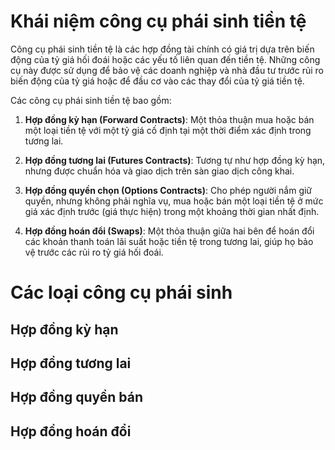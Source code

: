 # Khái niệm công cụ phái sinh tiền tệ

Công cụ phái sinh tiền tệ là các hợp đồng tài chính có giá trị dựa trên biến động của tỷ giá hối đoái hoặc các yếu tố liên quan đến tiền tệ. Những công cụ này được sử dụng để bảo vệ các doanh nghiệp và nhà đầu tư trước rủi ro biến động của tỷ giá hoặc để đầu cơ vào các thay đổi của tỷ giá tiền tệ.

Các công cụ phái sinh tiền tệ bao gồm:

1. **Hợp đồng kỳ hạn (Forward Contracts)**: Một thỏa thuận mua hoặc bán một loại tiền tệ với một tỷ giá cố định tại một thời điểm xác định trong tương lai.
   
2. **Hợp đồng tương lai (Futures Contracts)**: Tương tự như hợp đồng kỳ hạn, nhưng được chuẩn hóa và giao dịch trên sàn giao dịch công khai.
   
3. **Hợp đồng quyền chọn (Options Contracts)**: Cho phép người nắm giữ quyền, nhưng không phải nghĩa vụ, mua hoặc bán một loại tiền tệ ở mức giá xác định trước (giá thực hiện) trong một khoảng thời gian nhất định.
   
4. **Hợp đồng hoán đổi (Swaps)**: Một thỏa thuận giữa hai bên để hoán đổi các khoản thanh toán lãi suất hoặc tiền tệ trong tương lai, giúp họ bảo vệ trước các rủi ro tỷ giá hối đoái.

# Các loại công cụ phái sinh

## Hợp đồng kỳ hạn

## Hợp đồng tương lai

## Hợp đồng quyền bán

## Hợp đồng hoán đổi
